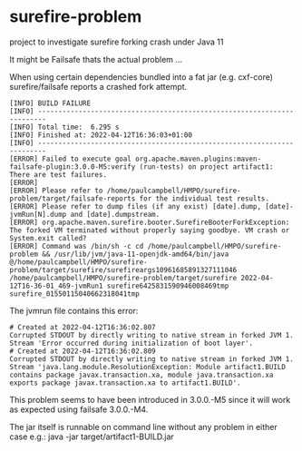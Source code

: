 # surefire-problem
project to investigate surefire forking crash under Java 11

It might be Failsafe thats the actual problem ...

When using certain dependencies bundled into a fat jar (e.g. cxf-core) surefire/failsafe reports a crashed fork attempt.

    [INFO] BUILD FAILURE
    [INFO] ------------------------------------------------------------------------
    [INFO] Total time:  6.295 s
    [INFO] Finished at: 2022-04-12T16:36:03+01:00
    [INFO] ------------------------------------------------------------------------
    [ERROR] Failed to execute goal org.apache.maven.plugins:maven-failsafe-plugin:3.0.0-M5:verify (run-tests) on project artifact1: There are test failures.
    [ERROR] 
    [ERROR] Please refer to /home/paulcampbell/HMPO/surefire-problem/target/failsafe-reports for the individual test results.
    [ERROR] Please refer to dump files (if any exist) [date].dump, [date]-jvmRun[N].dump and [date].dumpstream.
    [ERROR] org.apache.maven.surefire.booter.SurefireBooterForkException: The forked VM terminated without properly saying goodbye. VM crash or System.exit called?
    [ERROR] Command was /bin/sh -c cd /home/paulcampbell/HMPO/surefire-problem && /usr/lib/jvm/java-11-openjdk-amd64/bin/java @/home/paulcampbell/HMPO/surefire-problem/target/surefire/surefireargs10961685891327111046 /home/paulcampbell/HMPO/surefire-problem/target/surefire 2022-04-12T16-36-01_469-jvmRun1 surefire6425831590946008469tmp surefire_01550115040662318041tmp

The jvmrun file contains this error:

    # Created at 2022-04-12T16:36:02.807
    Corrupted STDOUT by directly writing to native stream in forked JVM 1. Stream 'Error occurred during initialization of boot layer'.
    # Created at 2022-04-12T16:36:02.809
    Corrupted STDOUT by directly writing to native stream in forked JVM 1. Stream 'java.lang.module.ResolutionException: Module artifact1.BUILD contains package javax.transaction.xa, module java.transaction.xa exports package javax.transaction.xa to artifact1.BUILD'.

This problem seems to have been introduced in 3.0.0.-M5 since it will work as expected using failsafe 3.0.0.-M4.

The jar itself is runnable on command line without any problem in either case e.g.: 
java -jar target/artifact1-BUILD.jar

